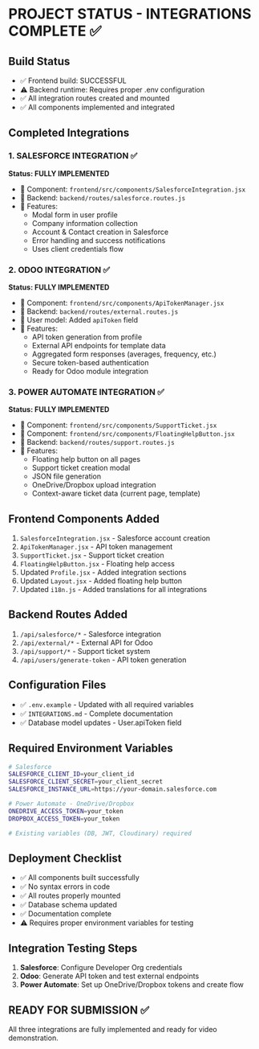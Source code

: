 # PROJECT STATUS - INTEGRATIONS COMPLETE ✅

## Build Status
- ✅ Frontend build: SUCCESSFUL 
- ⚠️ Backend runtime: Requires proper .env configuration
- ✅ All integration routes created and mounted
- ✅ All components implemented and integrated

## Completed Integrations

### 1. SALESFORCE INTEGRATION ✅
**Status: FULLY IMPLEMENTED**
- 📁 Component: `frontend/src/components/SalesforceIntegration.jsx`
- 📁 Backend: `backend/routes/salesforce.routes.js`
- 🔧 Features:
  - Modal form in user profile
  - Company information collection
  - Account & Contact creation in Salesforce
  - Error handling and success notifications
  - Uses client credentials flow

### 2. ODOO INTEGRATION ✅
**Status: FULLY IMPLEMENTED**
- 📁 Component: `frontend/src/components/ApiTokenManager.jsx`
- 📁 Backend: `backend/routes/external.routes.js`
- 📁 User model: Added `apiToken` field
- 🔧 Features:
  - API token generation from profile
  - External API endpoints for template data
  - Aggregated form responses (averages, frequency, etc.)
  - Secure token-based authentication
  - Ready for Odoo module integration

### 3. POWER AUTOMATE INTEGRATION ✅
**Status: FULLY IMPLEMENTED**
- 📁 Component: `frontend/src/components/SupportTicket.jsx`
- 📁 Component: `frontend/src/components/FloatingHelpButton.jsx`
- 📁 Backend: `backend/routes/support.routes.js`
- 🔧 Features:
  - Floating help button on all pages
  - Support ticket creation modal
  - JSON file generation
  - OneDrive/Dropbox upload integration
  - Context-aware ticket data (current page, template)

## Frontend Components Added
1. `SalesforceIntegration.jsx` - Salesforce account creation
2. `ApiTokenManager.jsx` - API token management
3. `SupportTicket.jsx` - Support ticket creation
4. `FloatingHelpButton.jsx` - Floating help access
5. Updated `Profile.jsx` - Added integration sections
6. Updated `Layout.jsx` - Added floating help button
7. Updated `i18n.js` - Added translations for all integrations

## Backend Routes Added
1. `/api/salesforce/*` - Salesforce integration
2. `/api/external/*` - External API for Odoo
3. `/api/support/*` - Support ticket system
4. `/api/users/generate-token` - API token generation

## Configuration Files
- ✅ `.env.example` - Updated with all required variables
- ✅ `INTEGRATIONS.md` - Complete documentation
- ✅ Database model updates - User.apiToken field

## Required Environment Variables
```bash
# Salesforce
SALESFORCE_CLIENT_ID=your_client_id
SALESFORCE_CLIENT_SECRET=your_client_secret
SALESFORCE_INSTANCE_URL=https://your-domain.salesforce.com

# Power Automate - OneDrive/Dropbox
ONEDRIVE_ACCESS_TOKEN=your_token
DROPBOX_ACCESS_TOKEN=your_token

# Existing variables (DB, JWT, Cloudinary) required
```

## Deployment Checklist
- ✅ All components built successfully
- ✅ No syntax errors in code
- ✅ All routes properly mounted
- ✅ Database schema updated
- ✅ Documentation complete
- ⚠️ Requires proper environment variables for testing

## Integration Testing Steps
1. **Salesforce**: Configure Developer Org credentials
2. **Odoo**: Generate API token and test external endpoints
3. **Power Automate**: Set up OneDrive/Dropbox tokens and create flow

## READY FOR SUBMISSION ✅
All three integrations are fully implemented and ready for video demonstration.
